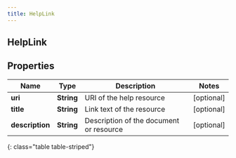 ```yaml
---
title: HelpLink
---
```

## HelpLink


## Properties

| Name | Type | Description | Notes |
| ------------ | ------------- | ------------- | ------------- |
| **uri** | <!----><!---->**String**<!----> | URI of the help resource |  [optional] |
| **title** | <!----><!---->**String**<!----> | Link text of the resource |  [optional] |
| **description** | <!----><!---->**String**<!----> | Description of the document or resource |  [optional] |
{: class="table table-striped"}



